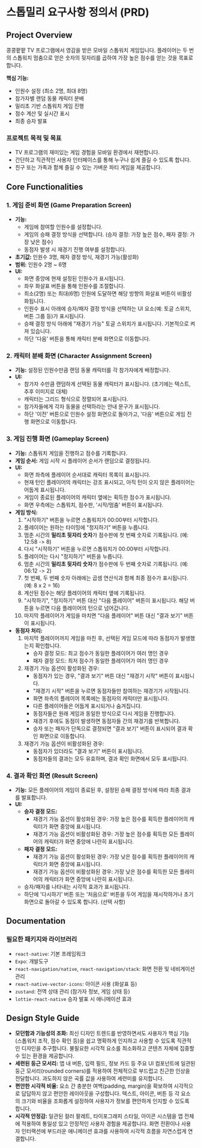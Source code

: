 # 스톱밀리 요구사항 정의서 (PRD)

## Project Overview

콩콩팥팥 TV 프로그램에서 영감을 받은 모바일 스톱워치 게임입니다. 플레이어는 두 번의 스톱워치 멈춤으로 얻은 숫자의 뒷자리를 곱하여 가장 높은 점수를 얻는 것을 목표로 합니다.

**핵심 기능:**

- 인원수 설정 (최소 2명, 최대 8명)
- 참가자별 랜덤 동물 캐릭터 분배
- 밀리초 기반 스톱워치 게임 진행
- 점수 계산 및 실시간 표시
- 최종 승자 발표

### 프로젝트 목적 및 목표

- TV 프로그램의 재미있는 게임 경험을 모바일 환경에서 재현합니다.
- 간단하고 직관적인 사용자 인터페이스를 통해 누구나 쉽게 즐길 수 있도록 합니다.
- 친구 또는 가족과 함께 즐길 수 있는 가벼운 파티 게임을 제공합니다.

## Core Functionalities

### 1. 게임 준비 화면 (Game Preparation Screen)

- **기능:**
  - 게임에 참여할 인원수를 설정합니다.
  - 게임의 승패 결정 방식을 선택합니다. (승자 결정: 가장 높은 점수, 패자 결정: 가장 낮은 점수)
  - 동점자 발생 시 재경기 진행 여부를 설정합니다.
- **초기값:** 인원수 3명, 패자 결정 방식, 재경기 가능(활성화)
- **범위:** 인원수 2명 ~ 6명
- **UI:**
  - 화면 중앙에 현재 설정된 인원수가 표시됩니다.
  - 좌우 화살표 버튼을 통해 인원수를 조절합니다.
  - 최소(2명) 또는 최대(6명) 인원에 도달하면 해당 방향의 화살표 버튼이 비활성화됩니다.
  - 인원수 표시 아래에 승자/패자 결정 방식을 선택하는 UI 요소(예: 토글 스위치, 버튼 그룹 등)가 표시됩니다.
  - 승패 결정 방식 아래에 "재경기 가능" 토글 스위치가 표시됩니다. 기본적으로 켜져 있습니다.
  - 하단 '다음' 버튼을 통해 캐릭터 분배 화면으로 이동합니다.

### 2. 캐릭터 분배 화면 (Character Assignment Screen)

- **기능:** 설정된 인원수만큼 랜덤 동물 캐릭터를 각 참가자에게 배정합니다.
- **UI:**
  - 참가자 수만큼 랜덤하게 선택된 동물 캐릭터가 표시됩니다. (초기에는 텍스트, 추후 이미지로 대체)
  - 캐릭터는 그리드 형식으로 정렬되어 표시됩니다.
  - 참가자들에게 각자 동물을 선택하라는 안내 문구가 표시됩니다.
  - 하단 '이전' 버튼으로 인원수 설정 화면으로 돌아가고, '다음' 버튼으로 게임 진행 화면으로 이동합니다.

### 3. 게임 진행 화면 (Gameplay Screen)

- **기능:** 스톱워치 게임을 진행하고 점수를 기록합니다.
- **게임 순서:** 게임 시작 시 플레이어 순서가 랜덤으로 결정됩니다.
- **UI:**
  - 화면 좌측에 플레이어 순서대로 캐릭터 목록이 표시됩니다.
  - 현재 턴인 플레이어의 캐릭터는 강조 표시되고, 아직 턴이 오지 않은 플레이어는 어둡게 표시됩니다.
  - 게임이 종료된 플레이어의 캐릭터 옆에는 획득한 점수가 표시됩니다.
  - 화면 우측에는 스톱워치, 점수판, '시작/멈춤' 버튼이 표시됩니다.
- **게임 방식:**
  1.  "시작하기" 버튼을 누르면 스톱워치가 00:00부터 시작합니다.
  2.  플레이어는 원하는 타이밍에 "정지하기" 버튼을 누릅니다.
  3.  멈춘 시간의 **밀리초 뒷자리 숫자**가 점수판에 첫 번째 숫자로 기록됩니다. (예: 12:58 -> 8)
  4.  다시 "시작하기" 버튼을 누르면 스톱워치가 00:00부터 시작합니다.
  5.  플레이어는 다시 "정지하기" 버튼을 누릅니다.
  6.  멈춘 시간의 **밀리초 뒷자리 숫자**가 점수판에 두 번째 숫자로 기록됩니다. (예: 06:12 -> 2)
  7.  첫 번째, 두 번째 숫자 아래에는 곱셈 연산식과 함께 최종 점수가 표시됩니다. (예: 8 x 2 = 16)
  8.  계산된 점수는 해당 플레이어의 캐릭터 옆에 기록됩니다.
  9.  "시작하기", "정지하기" 버튼 대신 "다음 플레이어" 버튼이 표시됩니다. 해당 버튼을 누르면 다음 플레이어의 턴으로 넘어갑니다.
  10. 마지막 플레이어가 게임을 마치면 "다음 플레이어" 버튼 대신 "결과 보기" 버튼이 표시됩니다.
- **동점자 처리:**
  1. 마지막 플레이어까지 게임을 마친 후, 선택된 게임 모드에 따라 동점자가 발생했는지 확인합니다.
     - 승자 결정 모드: 최고 점수가 동일한 플레이어가 여러 명인 경우
     - 패자 결정 모드: 최저 점수가 동일한 플레이어가 여러 명인 경우
  2. 재경기 가능 옵션이 활성화된 경우:
     - 동점자가 있는 경우, "결과 보기" 버튼 대신 "재경기 시작" 버튼이 표시됩니다.
     - "재경기 시작" 버튼을 누르면 동점자들만 참여하는 재경기가 시작됩니다.
     - 화면 좌측의 플레이어 목록에는 동점자의 캐릭터만 표시됩니다.
     - 다른 플레이어들은 어둡게 표시되거나 숨겨집니다.
     - 동점자들은 원래 게임과 동일한 방식으로 다시 게임을 진행합니다.
     - 재경기 후에도 동점이 발생하면 동점자들 간의 재경기를 반복합니다.
     - 승자 또는 패자가 단독으로 결정되면 "결과 보기" 버튼이 표시되어 결과 확인 화면으로 이동합니다.
  3. 재경기 가능 옵션이 비활성화된 경우:
     - 동점자가 있더라도 "결과 보기" 버튼이 표시됩니다.
     - 동점자들의 결과는 모두 유효하며, 결과 확인 화면에서 모두 표시됩니다.

### 4. 결과 확인 화면 (Result Screen)

- **기능:** 모든 플레이어의 게임이 종료된 후, 설정된 승패 결정 방식에 따라 최종 결과를 발표합니다.
- **UI:**
  - **승자 결정 모드:**
    - 재경기 가능 옵션이 활성화된 경우: 가장 높은 점수를 획득한 플레이어의 캐릭터가 화면 중앙에 표시됩니다.
    - 재경기 가능 옵션이 비활성화된 경우: 가장 높은 점수를 획득한 모든 플레이어의 캐릭터가 화면 중앙에 나란히 표시됩니다.
  - **패자 결정 모드:**
    - 재경기 가능 옵션이 활성화된 경우: 가장 낮은 점수를 획득한 플레이어의 캐릭터가 화면 중앙에 표시됩니다.
    - 재경기 가능 옵션이 비활성화된 경우: 가장 낮은 점수를 획득한 모든 플레이어의 캐릭터가 화면 중앙에 나란히 표시됩니다.
  - 승자/패자를 나타내는 시각적 효과가 표시됩니다.
  - 하단에 '다시하기' 버튼 또는 '처음으로' 버튼을 두어 게임을 재시작하거나 초기 화면으로 돌아갈 수 있도록 합니다. (선택 사항)

## Documentation

### 필요한 패키지와 라이브러리

- `react-native`: 기본 프레임워크
- `Expo`: 개발도구
- `react-navigation/native`, `react-navigation/stack`: 화면 전환 및 네비게이션 관리
- `react-native-vector-icons`: 아이콘 사용 (화살표 등)
- `zustand`: 전역 상태 관리 (참가자 정보, 게임 상태 등)
- `lottie-react-native` 승자 발표 시 애니메이션 효과

## Design Style Guide

- **모던함과 기능성의 조화:** 최신 디자인 트렌드를 반영하면서도 사용자가 핵심 기능(스톱워치 조작, 점수 확인 등)을 쉽고 명확하게 인지하고 사용할 수 있도록 직관적인 디자인을 추구합니다. 불필요한 시각적 요소를 최소화하고 콘텐츠 자체에 집중할 수 있는 환경을 제공합니다.
- **세련된 둥근 모서리:** 앱 내 버튼, 입력 필드, 정보 카드 등 주요 UI 컴포넌트에 일관된 둥근 모서리(rounded corners)를 적용하여 전체적으로 부드럽고 친근한 인상을 전달합니다. 과도하지 않은 곡률 값을 사용하여 세련미를 유지합니다.
- **편안한 시각적 비율:** 요소 간 충분한 여백(padding, margin)을 확보하여 시각적으로 답답하지 않고 편안한 레이아웃을 구성합니다. 텍스트, 아이콘, 버튼 등 각 요소의 크기와 비율을 조화롭게 설정하여 사용자가 정보를 편안하게 인지할 수 있도록 합니다.
- **시각적 안정감:** 일관된 컬러 팔레트, 타이포그래피 스타일, 아이콘 시스템을 앱 전체에 적용하여 통일성 있고 안정적인 사용자 경험을 제공합니다. 화면 전환이나 사용자 인터랙션에 부드러운 애니메이션 효과를 사용하여 시각적 흐름을 자연스럽게 연결합니다.
